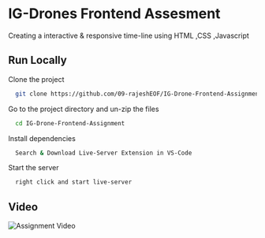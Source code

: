 
# IG-Drones Frontend Assesment

Creating a interactive & responsive time-line using HTML ,CSS ,Javascript


## Run Locally

Clone the project

```bash
  git clone https://github.com/09-rajeshEOF/IG-Drone-Frontend-Assignment.git
```

Go to the project directory and un-zip the files

```bash
  cd IG-Drone-Frontend-Assignment
```

Install dependencies

```bash
  Search & Download Live-Server Extension in VS-Code
```

Start the server

```bash
  right click and start live-server
```


## Video

![Assignment Video](https://u.pcloud.link/publink/show?code=XZ5bCO0Z5NB2727Bqa8juYwxfnJymXSAo8lV)
